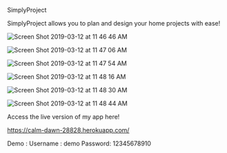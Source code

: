 SimplyProject

SimplyProject allows you to plan and design your home projects with ease! 

![Screen Shot 2019-03-12 at 11 46 46 AM](https://user-images.githubusercontent.com/43621470/54230054-37661e80-44cb-11e9-8216-7a235ddf7bbc.png)

![Screen Shot 2019-03-12 at 11 47 06 AM](https://user-images.githubusercontent.com/43621470/54230232-a2175a00-44cb-11e9-935b-8ae99986bef6.png)

![Screen Shot 2019-03-12 at 11 47 54 AM](https://user-images.githubusercontent.com/43621470/54230314-c3784600-44cb-11e9-891b-f72cf475e2b5.png)

![Screen Shot 2019-03-12 at 11 48 16 AM](https://user-images.githubusercontent.com/43621470/54230339-cffc9e80-44cb-11e9-90af-6d9a83a14525.png)

![Screen Shot 2019-03-12 at 11 48 30 AM](https://user-images.githubusercontent.com/43621470/54230352-dab73380-44cb-11e9-8ad4-449a10d59424.png)

![Screen Shot 2019-03-12 at 11 48 44 AM](https://user-images.githubusercontent.com/43621470/54230364-e4d93200-44cb-11e9-9f84-2dccb4c4bf61.png)


Access the live version of my app here! 

https://calm-dawn-28828.herokuapp.com/

Demo :
Username : demo
Password: 12345678910
